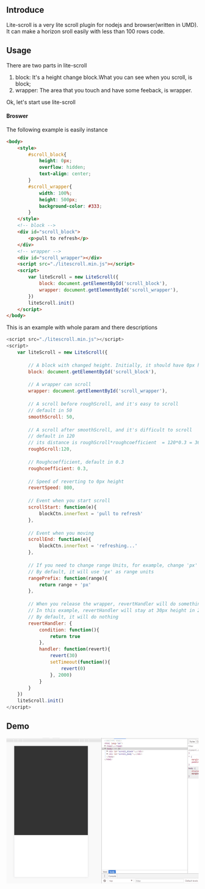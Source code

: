 ## Introduce
Lite-scroll is a very lite scroll plugin for nodejs and browser(written in UMD). It can make a horizon sroll easily with less than 100 rows code.

## Usage
There are two parts in lite-scroll
1. block: It's a height change block.What you can see when you scroll, is block;
2. wrapper: The area that you touch and have some feeback, is wrapper.

Ok, let's start use lite-scroll

#### Broswer

The following example is easily instance
```html
<body>
    <style>
        #scroll_block{
            height: 0px;
            overflow: hidden;
            text-align: center;
        }
        #scroll_wrapper{
            width: 100%;
            height: 500px;
            background-color: #333;
        }
    </style>
    <!-- block -->
    <div id="scroll_block">
        <p>pull to refresh</p>
    </div>
    <!-- wrapper -->
    <div id="scroll_wrapper"></div>
    <script src="./litescroll.min.js"></script>
    <script>
        var liteScroll = new LiteScroll({
            block: document.getElementById('scroll_block'),
            wrapper: document.getElementById('scroll_wrapper'),
        })
        liteScroll.init()
    </script>
</body>
```

This is an example with whole param and there descriptions

```javascript
<script src="./litescroll.min.js"></script>
<script>
    var liteScroll = new LiteScroll({
        
        // A block with changed height. Initially, it should have 0px height
        block: document.getElementById('scroll_block'), 
        
        // A wrapper can scroll
        wrapper: document.getElementById('scroll_wrapper'),
        
        // A scroll before roughScroll, and it's easy to scroll
        // default in 50
        smoothScroll: 50,
        
        // A scroll after smoothScroll, and it's difficult to scroll
        // default in 120
        // its distance is roughScroll*roughcoefficient  = 120*0.3 = 36 (by default)
        roughScroll:120,
        
        // Roughcoefficient, default in 0.3
        roughcoefficient: 0.3,
        
        // Speed of reverting to 0px height
        revertSpeed: 800,
        
        // Event when you start scroll
        scrollStart: function(e){
            blockCtn.innerText = 'pull to refresh'
        },
        
        // Event when you moving
        scrollEnd: function(e){
            blockCtn.innerText = 'refreshing...'
        },
        
        // If you need to change range Units, for example, change 'px' to 'rem'
        // By default, it will use 'px' as range units
        rangePrefix: function(range){
            return range + 'px'
        },
        
        // When you release the wrapper, revertHandler will do something
        // In this example, revertHandler will stay at 30px height in 2 minutes
        // By default, it will do nothing
        revertHandler: {
            condition: function(){
                return true
            },
            handler: function(revert){
                revert(30)
                setTimeout(function(){
                    revert(0)
                }, 2000)
            }
        }
    })
    liteScroll.init()
</script>
```
## Demo
![image](https://raw.githubusercontent.com/KenyeeC/lite-scroll/master/demo.gif)